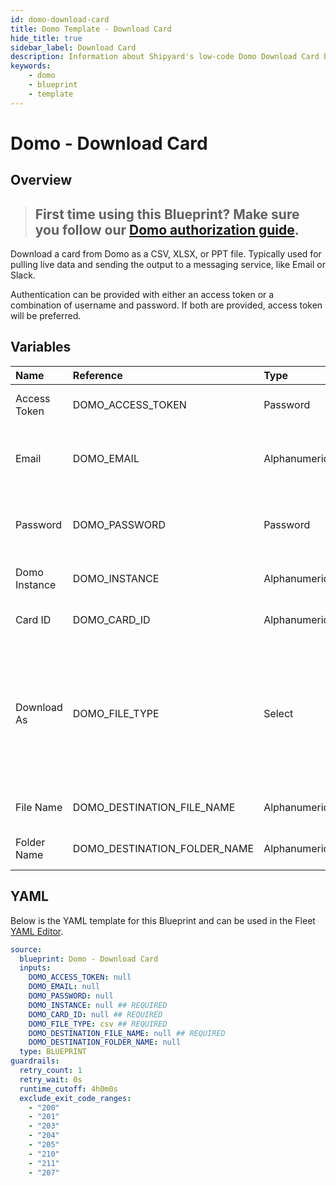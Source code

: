 ```yaml
---
id: domo-download-card
title: Domo Template - Download Card
hide_title: true
sidebar_label: Download Card
description: Information about Shipyard's low-code Domo Download Card blueprint. Download the contents of a Domo card as a PPT, CSV, or XLSX file.
keywords:
    - domo
    - blueprint
    - template
---
```


# Domo - Download Card

## Overview

> ## **First time using this Blueprint? Make sure you follow our [Domo authorization guide](https://www.shipyardapp.com/docs/blueprint-library/domo/domo-authorization/)**.

Download a card from Domo as a CSV, XLSX, or PPT file. Typically used for pulling live data and sending the output to a messaging service, like Email or Slack.

Authentication can be provided with either an access token or a combination of username and password. If both are provided, access token will be preferred.



## Variables

| Name          | Reference                    | Type         | Required           | Default | Options                                                                  | Description                                                                                                                                            |
|:--------------|:-----------------------------|:-------------|:-------------------|:--------|:-------------------------------------------------------------------------|:-------------------------------------------------------------------------------------------------------------------------------------------------------|
| Access Token  | DOMO_ACCESS_TOKEN            | Password     | :heavy_minus_sign: | -       | -                                                                        | Access token to authenticate with Domo. Used in place of username/password.                                                                            |
| Email         | DOMO_EMAIL                   | Alphanumeric | :heavy_minus_sign: | -       | -                                                                        | Email that you use to log into Domo. Used with the password for authentication as an alternative method to providing an access token.                  |
| Password      | DOMO_PASSWORD                | Password     | :heavy_minus_sign: | -       | -                                                                        | Password associated to the email used to sign into Domo. Used with the email for authentication as an alternative method to providing an access token. |
| Domo Instance | DOMO_INSTANCE                | Alphanumeric | :white_check_mark: | -       | -                                                                        | Typically found in the URL structure as https://DOMOINSTANCE.domo.com                                                                                  |
| Card ID       | DOMO_CARD_ID                 | Alphanumeric | :white_check_mark: | -       | -                                                                        | Numeric ID of the card you want to download, typically found at the end of the URL.                                                                    |
| Download As   | DOMO_FILE_TYPE               | Select       | :white_check_mark: | `csv`   | .csv: `csv`<br></br><br></br>.xlsx: `excel`<br></br><br></br>.ppt: `ppt` | File format to download the specified card as.                                                                                                         |
| File Name     | DOMO_DESTINATION_FILE_NAME   | Alphanumeric | :white_check_mark: | -       | -                                                                        | File name that will be created for the card being downloaded. Include the extension.                                                                   |
| Folder Name   | DOMO_DESTINATION_FOLDER_NAME | Alphanumeric | :heavy_minus_sign: | -       | -                                                                        | Folder where the file will be created. Leave blank to store in the current working directory                                                           |


## YAML

Below is the YAML template for this Blueprint and can be used in the Fleet [YAML Editor](../../reference/fleets/yaml-editor.md).

```yaml
source:
  blueprint: Domo - Download Card
  inputs:
    DOMO_ACCESS_TOKEN: null 
    DOMO_EMAIL: null 
    DOMO_PASSWORD: null 
    DOMO_INSTANCE: null ## REQUIRED
    DOMO_CARD_ID: null ## REQUIRED
    DOMO_FILE_TYPE: csv ## REQUIRED
    DOMO_DESTINATION_FILE_NAME: null ## REQUIRED
    DOMO_DESTINATION_FOLDER_NAME: null 
  type: BLUEPRINT
guardrails:
  retry_count: 1
  retry_wait: 0s
  runtime_cutoff: 4h0m0s
  exclude_exit_code_ranges:
    - "200"
    - "201"
    - "203"
    - "204"
    - "205"
    - "210"
    - "211"
    - "207"
```
